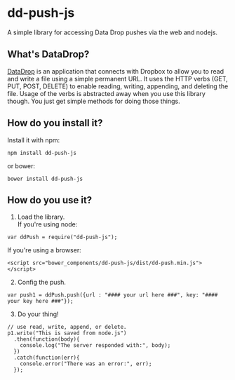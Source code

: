 # dd-push-js
A simple library for accessing Data Drop pushes via the web and nodejs.  

## What's DataDrop?
[DataDrop](https://www.datadropapp.com) is an application that connects with Dropbox to allow you to 
read and write a file using a simple permanent URL. It uses the HTTP verbs (GET, PUT, POST, DELETE) to 
enable reading, writing, appending, and deleting the file.  Usage of the verbs is abstracted away when you use 
this library though.  You just get simple methods for doing those things.  

## How do you install it?
Install it with npm: 
```
npm install dd-push-js
```
or bower:
```
bower install dd-push-js
```

## How do you use it?  

1.  Load the library.   
  If you're using node:
  ``` 
  var ddPush = require("dd-push-js");
  ```
  If you're using a browser:
  ```
  <script src="bower_components/dd-push-js/dist/dd-push.min.js"></script>
  ```  
  
2. Config the push.
  ```
  var push1 = ddPush.push({url : "#### your url here ###", key: "#### your key here ###"});
  ```
  
3. Do your thing!
  ```
  // use read, write, append, or delete.
  p1.write("This is saved from node.js")
    .then(function(body){
      console.log("The server responded with:", body);
    })
    .catch(function(err){
      console.error("There was an error:", err);
    });
  ```
